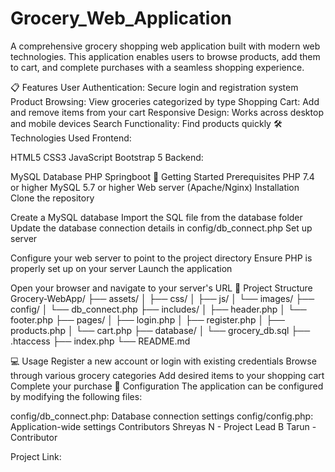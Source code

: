 # Grocery_Web_Application
A comprehensive grocery shopping web application built with modern web technologies. This application enables users to browse products, add them to cart, and complete purchases with a seamless shopping experience.

📋 Features
User Authentication: Secure login and registration system
Product Browsing: View groceries categorized by type
Shopping Cart: Add and remove items from your cart
Responsive Design: Works across desktop and mobile devices
Search Functionality: Find products quickly
🛠️ Technologies Used
Frontend:

HTML5
CSS3
JavaScript
Bootstrap 5
Backend:

MySQL Database
PHP
Springboot
🚀 Getting Started
Prerequisites
PHP 7.4 or higher
MySQL 5.7 or higher
Web server (Apache/Nginx)
Installation
Clone the repository

Create a MySQL database
Import the SQL file from the database folder
Update the database connection details in config/db_connect.php
Set up server

Configure your web server to point to the project directory
Ensure PHP is properly set up on your server
Launch the application

Open your browser and navigate to your server's URL
📂 Project Structure
Grocery-WebApp/
├── assets/
│   ├── css/
│   ├── js/
│   └── images/
├── config/
│   └── db_connect.php
├── includes/
│   ├── header.php
│   └── footer.php
├── pages/
│   ├── login.php
│   ├── register.php
│   ├── products.php
│   └── cart.php
├── database/
│   └── grocery_db.sql
├── .htaccess
├── index.php
└── README.md

💻 Usage
Register a new account or login with existing credentials
Browse through various grocery categories
Add desired items to your shopping cart
Complete your purchase
🔧 Configuration
The application can be configured by modifying the following files:

config/db_connect.php: Database connection settings
config/config.php: Application-wide settings
Contributors
Shreyas N - Project Lead
B Tarun - Contributor

Project Link: 
